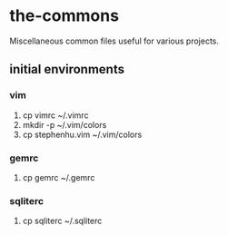 # the-commons

Miscellaneous common files useful for various projects.

## initial environments

### vim

1. cp vimrc ~/.vimrc
1. mkdir -p ~/.vim/colors
1. cp stephenhu.vim ~/.vim/colors

### gemrc

1. cp gemrc ~/.gemrc

### sqliterc

1. cp sqliterc ~/.sqliterc

